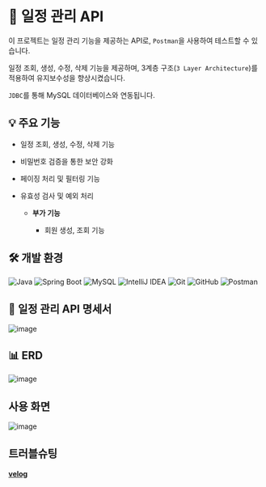 #  📅 일정 관리 API

이 프로젝트는 일정 관리 기능을 제공하는 API로, `Postman`을 사용하여 테스트할 수 있습니다. 

일정 조회, 생성, 수정, 삭제 기능을 제공하며, 3계층 구조(`3 Layer Architecture`)를 적용하여 유지보수성을 향상시켰습니다. 

`JDBC`를 통해 MySQL 데이터베이스와 연동됩니다.

## 💡 주요 기능
- 일정 조회, 생성, 수정, 삭제 기능
- 비밀번호 검증을 통한 보안 강화
- 페이징 처리 및 필터링 기능
- 유효성 검사 및 예외 처리


  - **부가 기능**
    
    - 회원 생성, 조회 기능

## 🛠️ 개발 환경
![Java](https://img.shields.io/badge/Java-007396?style=flat&logo=java&logoColor=white)
![Spring Boot](https://img.shields.io/badge/Spring%20Boot-6DB33F?style=flat&logo=springboot&logoColor=white)
![MySQL](https://img.shields.io/badge/MySQL-4479A1?style=flat&logo=mysql&logoColor=white)
![IntelliJ IDEA](https://img.shields.io/badge/IntelliJ%20IDEA-000000?style=flat&logo=intellij-idea&logoColor=white)
![Git](https://img.shields.io/badge/Git-F05032?style=flat&logo=git&logoColor=white)
![GitHub](https://img.shields.io/badge/GitHub-181717?style=flat&logo=github&logoColor=white)
![Postman](https://img.shields.io/badge/Postman-FF6C37?style=flat&logo=postman&logoColor=white)

## 📝 일정 관리 API 명세서
![image](https://github.com/user-attachments/assets/368c22bf-78e3-4dfa-8860-7dc959dc482c)

## 📊 ERD
![image](https://github.com/user-attachments/assets/ced06e66-e928-4492-8a46-060f3cee380a)

## 사용 화면
![image](https://github.com/user-attachments/assets/6d3708e8-fdc8-433f-ab2a-57b8d64add3f)

## 트러블슈팅
**[velog](https://velog.io/@harvard--/Spring-%EC%9D%BC%EC%A0%95-%EA%B4%80%EB%A6%AC-API-%EA%B5%AC%ED%98%84)**
